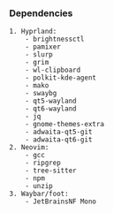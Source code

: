 ### Dependencies
    1. Hyprland:
        - brightnessctl
        - pamixer
        - slurp
        - grim
        - wl-clipboard
        - polkit-kde-agent
        - mako
        - swaybg
        - qt5-wayland
        - qt6-wayland
        - jq
        - gnome-themes-extra
        - adwaita-qt5-git
        - adwaita-qt6-git
    2. Neovim:
        - gcc
        - ripgrep
        - tree-sitter
        - npm
        - unzip
    3. Waybar/foot:
        - JetBrainsNF Mono
